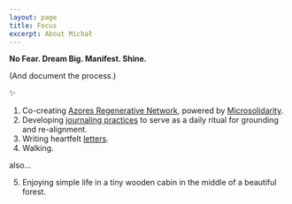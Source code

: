```yaml
---
layout: page
title: Focus
excerpt: About Michał
---
```


<b>No Fear. Dream Big. Manifest. Shine.</b>

(And document the process.)

✨

1) Co-creating <a href="https://pico.microsolidarity.cc" target="_blank">Azores Regenerative Network</a>, powered by <a href="https://microsolidarity.cc" target="_blank">Microsolidarity</a>.<br>
2) Developing <a href="https://infinitysquares.xyz" target="_blank">journaling practices</a> to serve as a daily ritual for grounding and re-alignment. <br>
3) Writing heartfelt [letters](letters). <br>
4) Walking.

<p>also...</p>

5) Enjoying simple life in a tiny wooden cabin in the middle of a beautiful forest.